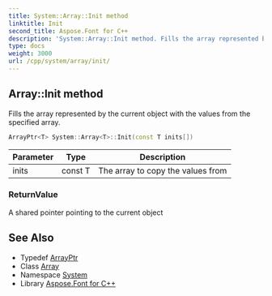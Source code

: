```yaml
---
title: System::Array::Init method
linktitle: Init
second_title: Aspose.Font for C++
description: 'System::Array::Init method. Fills the array represented by the current object with the values from the specified array in C++.'
type: docs
weight: 3000
url: /cpp/system/array/init/
---
```

## Array::Init method


Fills the array represented by the current object with the values from the specified array.

```cpp
ArrayPtr<T> System::Array<T>::Init(const T inits[])
```


| Parameter | Type | Description |
| --- | --- | --- |
| inits | const T | The array to copy the values from |

### ReturnValue

A shared pointer pointing to the current object

## See Also

* Typedef [ArrayPtr](../../arrayptr/)
* Class [Array](../)
* Namespace [System](../../)
* Library [Aspose.Font for C++](../../../)
